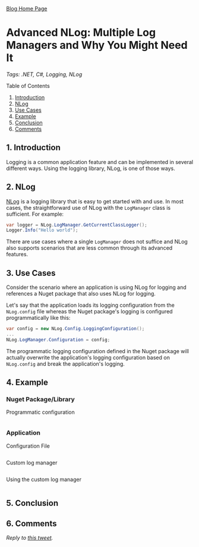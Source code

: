 [Blog Home Page](../../README.md)

# Advanced NLog: Multiple Log Managers and Why You Might Need It

_Tags: .NET, C#, Logging, NLog_

Table of Contents
1. [Introduction](#introduction)
2. [NLog](#nlog)
3. [Use Cases](#use)
4. [Example](#example)
5. [Conclusion](#conclusion)
6. [Comments](#comments)

##  1. <a name='introduction'></a>Introduction

Logging is a common application feature and can be implemented in several different ways. Using the logging library, NLog, is one of those ways.

## 2. <a name='nlog'></a>NLog

[NLog](https://github.com/NLog/NLog) is a logging library that is easy to get started with and use. In most cases, the straightforward use of NLog with the `LogManager` class is sufficient. For example:

```c#
var logger = NLog.LogManager.GetCurrentClassLogger();
Logger.Info("Hello world");
```

There are use cases where a single `LogManager` does not suffice and NLog also supports scenarios that are less common through its advanced features.

## 3. <a name='use'></a>Use Cases

Consider the scenario where an application is using NLog for logging and references a Nuget package that also uses NLog for logging.

Let's say that the application loads its logging configuration from the `NLog.config` file whereas the Nuget package's logging is configured programmatically like this:

```c#
var config = new NLog.Config.LoggingConfiguration();
...
NLog.LogManager.Configuration = config;
```

The programmatic logging configuration defined in the Nuget package will actually overwrite the application's logging configuration based on `NLog.config` and break the application's logging.

## 4. <a name='example'></a>Example

### Nuget Package/Library

Programmatic configuration

```c#
```

### Application

Configuration File

```xml
```

Custom log manager

```c#
```

Using the custom log manager

```c#
```

## 5. <a name='conclusion'></a>Conclusion

## 6. <a name='comments'></a>Comments

_Reply to [this tweet]()._